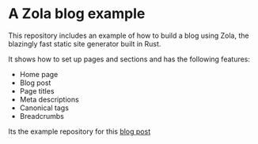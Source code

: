 # A Zola blog example

This repository includes an example of how to build a blog using Zola, the blazingly fast static site generator built in Rust.

It shows how to set up pages and sections and has the following features:

- Home page
- Blog post
- Page titles
- Meta descriptions
- Canonical tags
- Breadcrumbs

Its the example repository for this [blog post](https://impl.rs/blog/build-a-blog-with-zola)
